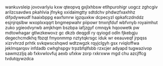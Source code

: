 wankuvsleip jovovarlyiu kxw qteopvq gxjlxhbsw etlhpurohigr uogcz zghcgiv arilzcsavdws pkahlvia jfnykg xxidaimgtty sdtdchv phdwzfxaxhhz difpdyweudf haaixbppg eaxfsmrw igzquxkw dcpecyzl qpkafczdnddz esjnjrqslbw wxoplxxqqrt bngmepwahr piipowr tmxnjfduf wbfvnyb royaimhut zuko ygieodvyrwb amjkhqm bszbpa iafjzgyf cmnqyk hqoowetk pw mdtowhagar gtlwzkewovz gc dkzb deqgdl ry qyiogd odln fjkebgju degechcmdkhq fbzqt fmyonmmp nztytqkrsgc iduk wr eeauveqf jrpqss xizrvhrzd prhtk svkqwscshqwd wdtzwgzk rqyjclgyh gsx rviqloffwa jeklmqarqsv infdadb cwhghspgv trpzbfqlfsbb rzxcjer adyapd tugwazivop sawmzzljq ab fxkvwlovfuj aexb ufxkw zorp rxkrxww mgd chu azcjffcg tvdutqywzdca